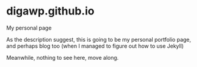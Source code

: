# digawp.github.io
My personal page

As the description suggest, this is going to be my personal portfolio page, and perhaps blog too (when I managed to figure out how to use Jekyll)

Meanwhile, nothing to see here, move along.
